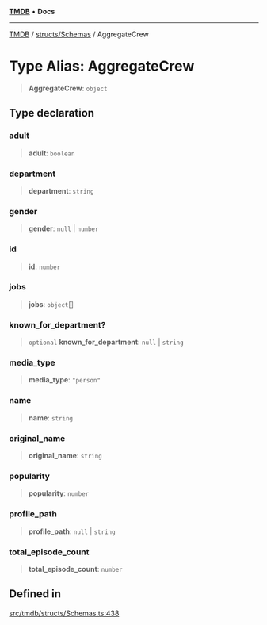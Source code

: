 [**TMDB**](../../../README.md) • **Docs**

***

[TMDB](../../../README.md) / [structs/Schemas](../README.md) / AggregateCrew

# Type Alias: AggregateCrew

> **AggregateCrew**: `object`

## Type declaration

### adult

> **adult**: `boolean`

### department

> **department**: `string`

### gender

> **gender**: `null` \| `number`

### id

> **id**: `number`

### jobs

> **jobs**: `object`[]

### known\_for\_department?

> `optional` **known\_for\_department**: `null` \| `string`

### media\_type

> **media\_type**: `"person"`

### name

> **name**: `string`

### original\_name

> **original\_name**: `string`

### popularity

> **popularity**: `number`

### profile\_path

> **profile\_path**: `null` \| `string`

### total\_episode\_count

> **total\_episode\_count**: `number`

## Defined in

[src/tmdb/structs/Schemas.ts:438](https://github.com/Norviah/media-hub/blob/d809718af017974e095f312fcfa8bfdf58d3e3e5/src/tmdb/structs/Schemas.ts#L438)
